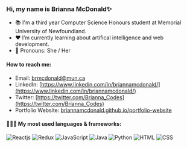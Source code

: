 ### Hi, my name is Brianna McDonald✨

- 📚 I'm a third year Computer Science Honours student at Memorial University of Newfoundland.  
- ❤️ I’m currently learning about artifical intelligence and web development.
- 🌈 Pronouns: She / Her

#### How to reach me:

- Email: brmcdonald@mun.ca
- LinkedIn: [https://www.linkedin.com/in/briannamcdonald/](https://www.linkedin.com/in/briannamcdonald/)
- Twitter: [https://twitter.com/Brianna_Codes](https://twitter.com/Brianna_Codes)
- Portfolio Website: [briannamcdonald.github.io/portfolio-website](briannamcdonald.github.io/portfolio-website)


#### 👩🏻‍💻 My most used languages & frameworks:

![Reactjs](https://img.shields.io/badge/-Reactjs-ff69b4) ![Redux](https://img.shields.io/badge/-Redux-blueviolet) ![JavaScript](https://img.shields.io/badge/-JavaScript-blue) ![Java](https://img.shields.io/badge/-Java-brightgreen) ![Python](https://img.shields.io/badge/-Python-yellow) ![HTML](https://img.shields.io/badge/-HTML-orange) ![CSS](https://img.shields.io/badge/-CSS-red)



<!--
**briannamcdonald/briannamcdonald** is a ✨ _special_ ✨ repository because its `README.md` (this file) appears on your GitHub profile.

Here are some ideas to get you started:

- 🔭 I’m currently working on ...
- 🌱 I’m currently learning ...
- 👯 I’m looking to collaborate on ...
- 🤔 I’m looking for help with ...
- 💬 Ask me about ...
- 📫 How to reach me: ...
- 😄 Pronouns: ...
- ⚡ Fun fact: ...
-->

